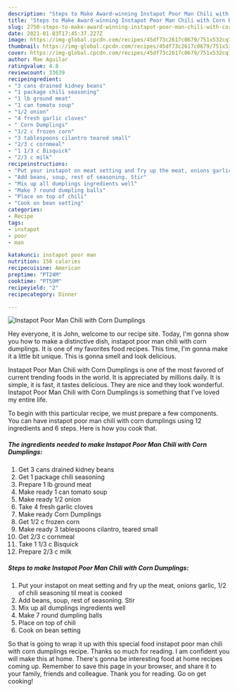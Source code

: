 ```yaml
---
description: "Steps to Make Award-winning Instapot Poor Man Chili with Corn Dumplings"
title: "Steps to Make Award-winning Instapot Poor Man Chili with Corn Dumplings"
slug: 2750-steps-to-make-award-winning-instapot-poor-man-chili-with-corn-dumplings
date: 2021-01-03T17:45:37.227Z
image: https://img-global.cpcdn.com/recipes/45df73c2617c0679/751x532cq70/instapot-poor-man-chili-with-corn-dumplings-recipe-main-photo.jpg
thumbnail: https://img-global.cpcdn.com/recipes/45df73c2617c0679/751x532cq70/instapot-poor-man-chili-with-corn-dumplings-recipe-main-photo.jpg
cover: https://img-global.cpcdn.com/recipes/45df73c2617c0679/751x532cq70/instapot-poor-man-chili-with-corn-dumplings-recipe-main-photo.jpg
author: Mae Aguilar
ratingvalue: 4.8
reviewcount: 33639
recipeingredient:
- "3 cans drained kidney beans"
- "1 package chili seasoning"
- "1 lb ground meat"
- "1 can tomato soup"
- "1/2 onion"
- "4 fresh garlic cloves"
- " Corn Dumplings"
- "1/2 c frozen corn"
- "3 tablespoons cilantro teared small"
- "2/3 c cornmeal"
- "1 1/3 c Bisquick"
- "2/3 c milk"
recipeinstructions:
- "Put your instapot on meat setting and fry up the meat, onions garlic, 1/2 of chili seasoning til meat is cooked"
- "Add beans, soup, rest of seasoning. Stir"
- "Mix up all dumplings ingredients well"
- "Make 7 round dumpling balls"
- "Place on top of chili"
- "Cook on bean setting"
categories:
- Recipe
tags:
- instapot
- poor
- man

katakunci: instapot poor man 
nutrition: 158 calories
recipecuisine: American
preptime: "PT24M"
cooktime: "PT59M"
recipeyield: "2"
recipecategory: Dinner

---
```



![Instapot Poor Man Chili with Corn Dumplings](https://img-global.cpcdn.com/recipes/45df73c2617c0679/751x532cq70/instapot-poor-man-chili-with-corn-dumplings-recipe-main-photo.jpg)

Hey everyone, it is John, welcome to our recipe site. Today, I'm gonna show you how to make a distinctive dish, instapot poor man chili with corn dumplings. It is one of my favorites food recipes. This time, I'm gonna make it a little bit unique. This is gonna smell and look delicious.



Instapot Poor Man Chili with Corn Dumplings is one of the most favored of current trending foods in the world. It is appreciated by millions daily. It is simple, it is fast, it tastes delicious. They are nice and they look wonderful. Instapot Poor Man Chili with Corn Dumplings is something that I've loved my entire life.


To begin with this particular recipe, we must prepare a few components. You can have instapot poor man chili with corn dumplings using 12 ingredients and 6 steps. Here is how you cook that.

<!--inarticleads1-->

##### The ingredients needed to make Instapot Poor Man Chili with Corn Dumplings:

1. Get 3 cans drained kidney beans
1. Get 1 package chili seasoning
1. Prepare 1 lb ground meat
1. Make ready 1 can tomato soup
1. Make ready 1/2 onion
1. Take 4 fresh garlic cloves
1. Make ready  Corn Dumplings
1. Get 1/2 c frozen corn
1. Make ready 3 tablespoons cilantro, teared small
1. Get 2/3 c cornmeal
1. Take 1 1/3 c Bisquick
1. Prepare 2/3 c milk




<!--inarticleads2-->

##### Steps to make Instapot Poor Man Chili with Corn Dumplings:

1. Put your instapot on meat setting and fry up the meat, onions garlic, 1/2 of chili seasoning til meat is cooked
1. Add beans, soup, rest of seasoning. Stir
1. Mix up all dumplings ingredients well
1. Make 7 round dumpling balls
1. Place on top of chili
1. Cook on bean setting




So that is going to wrap it up with this special food instapot poor man chili with corn dumplings recipe. Thanks so much for reading. I am confident you will make this at home. There's gonna be interesting food at home recipes coming up. Remember to save this page in your browser, and share it to your family, friends and colleague. Thank you for reading. Go on get cooking!
